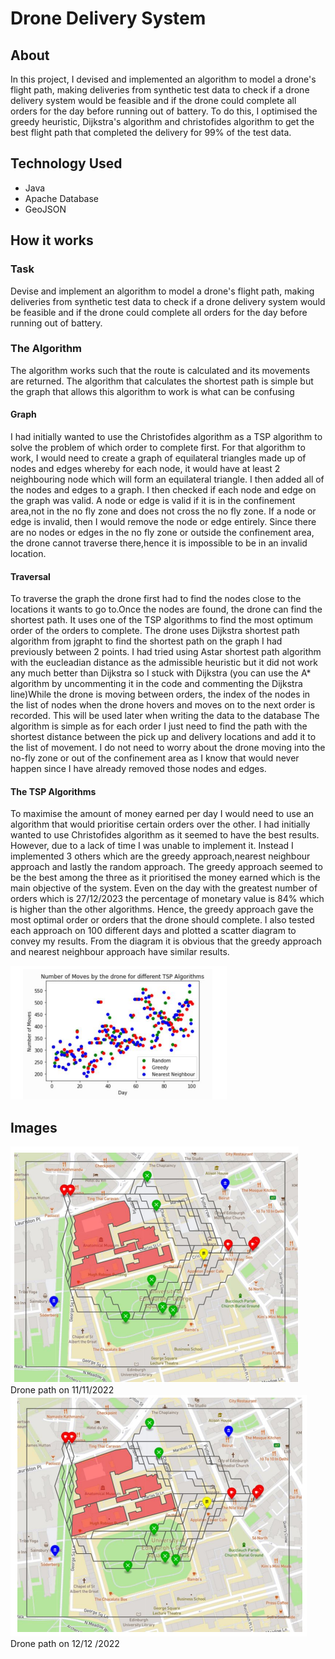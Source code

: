 # Drone Delivery System
## About
In this project, I devised and implemented an algorithm to model a drone's flight path, making deliveries from synthetic test data to check if a
drone delivery system would be feasible and if the drone could complete all orders for the day before running out of battery. To do this, I optimised the greedy heuristic, Dijkstra's algorithm and christofides algorithm to get the best flight path that completed the delivery
for 99% of the test data.
## Technology Used
 - Java
 - Apache Database
 - GeoJSON
## How it works
### Task
Devise and implement an algorithm to model a drone's flight path, making deliveries from synthetic test data to check if a
drone delivery system would be feasible and if the drone could complete all orders for the day before running out of battery.
### The Algorithm
The algorithm works such that the route is calculated and its movements are returned. The
algorithm that calculates the shortest path is simple but the graph that allows this algorithm to
work is what can be confusing
#### Graph
I had initially wanted to use the Christofides algorithm as a TSP algorithm to solve the
problem of which order to complete first. For that algorithm to work, I would need to create a
graph of equilateral triangles made up of nodes and edges whereby for each node, it would have at least 2 neighbouring
node which will form an equilateral triangle. I then added all of the nodes and edges to a graph. I then checked if each node and edge on
the graph was valid. A node or edge is valid if it is in the confinement area,not in the no fly
zone and does not cross the no fly zone. If a node or edge is invalid, then I would remove the
node or edge entirely. Since there are no nodes or edges in the no fly zone or outside the
confinement area, the drone cannot traverse there,hence it is impossible to be in an invalid
location.
#### Traversal
To traverse the graph the drone first had to find the nodes close to the locations it wants to go
to.Once the nodes are found, the drone can find the shortest path. It uses one of the TSP
algorithms to find the most optimum order of the orders to complete. The drone uses Dijkstra
shortest path algorithm from jgrapht to find the shortest path on the graph I had previously
between 2 points. I had tried using Astar shortest path algorithm with the eucleadian distance
as the admissible heuristic but it did not work any much better than Dijkstra so I stuck with
Dijkstra (you can use the A* algorithm by uncommenting it in the code and commenting the
Dijkstra line)While the drone is moving between orders, the index of the nodes in the list of nodes when
the drone hovers and moves on to the next order is recorded. This will be used later when
writing the data to the database
The algorithm is simple as for each order I just need to find the path with the shortest distance
between the pick up and delivery locations and add it to the list of movement. I do not need to
worry about the drone moving into the no-fly zone or out of the confinement area as I know
that would never happen since I have already removed those nodes and edges.

#### The TSP Algorithms
To maximise the amount of money earned per day I would need to use an algorithm that
would prioritise certain orders over the other. I had initially wanted to use Christofides
algorithm as it seemed to have the best results. However, due to a lack of time I was unable to
implement it. Instead I implemented 3 others which are the greedy approach,nearest
neighbour approach and lastly the random approach.
The greedy approach seemed to be the best among the three as it prioritised the money earned
which is the main objective of the system. Even on the day with the greatest number of orders
which is 27/12/2023 the percentage of monetary value is 84% which is higher than the other
algorithms. Hence, the greedy approach gave the most optimal order or orders that the drone
should complete. I also tested each approach on 100 different days and plotted a scatter
diagram to convey my results. From the diagram it is obvious that the greedy approach and
nearest neighbour approach have similar results.

<img  src="./Screenshot 2023-12-16 234120.png"/>

## Images

<img  src="./Screenshot 2023-12-18 191915.png"/>
Drone path on 11/11/2022

<img  src="./Screenshot 2023-12-20 210500.png"/>
Drone path on 12/12 /2022
